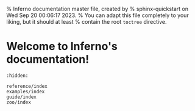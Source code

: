 % Inferno documentation master file, created by
% sphinx-quickstart on Wed Sep 20 00:06:17 2023.
% You can adapt this file completely to your liking, but it should at least
% contain the root `toctree` directive.

# Welcome to Inferno's documentation!

```{toctree}
:hidden:

reference/index
examples/index
guide/index
zoo/index
```
